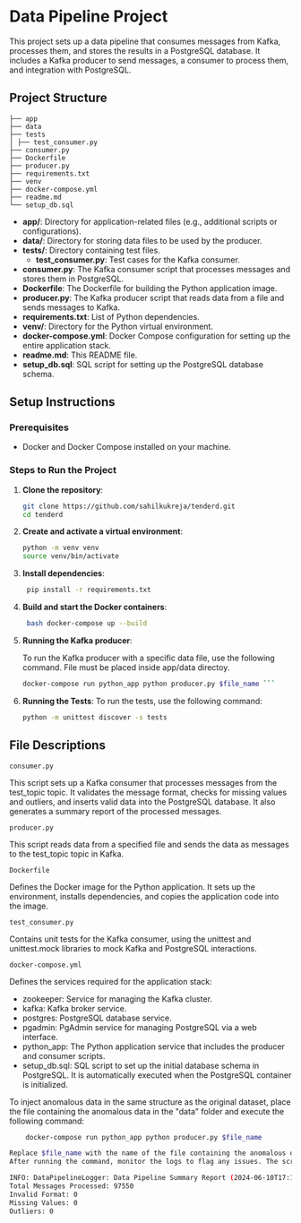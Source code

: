 # Data Pipeline Project

This project sets up a data pipeline that consumes messages from Kafka, processes them, and stores the results in a PostgreSQL database. It includes a Kafka producer to send messages, a consumer to process them, and integration with PostgreSQL.

## Project Structure

```
├── app
├── data
├── tests
│ ├── test_consumer.py
├── consumer.py
├── Dockerfile
├── producer.py
├── requirements.txt
├── venv
├── docker-compose.yml
├── readme.md
└── setup_db.sql
```
- **app/**: Directory for application-related files (e.g., additional scripts or configurations).
- **data/**: Directory for storing data files to be used by the producer.
- **tests/**: Directory containing test files.
  - **test_consumer.py**: Test cases for the Kafka consumer.
- **consumer.py**: The Kafka consumer script that processes messages and stores them in PostgreSQL.
- **Dockerfile**: The Dockerfile for building the Python application image.
- **producer.py**: The Kafka producer script that reads data from a file and sends messages to Kafka.
- **requirements.txt**: List of Python dependencies.
- **venv/**: Directory for the Python virtual environment.
- **docker-compose.yml**: Docker Compose configuration for setting up the entire application stack.
- **readme.md**: This README file.
- **setup_db.sql**: SQL script for setting up the PostgreSQL database schema.

## Setup Instructions

### Prerequisites

- Docker and Docker Compose installed on your machine.

### Steps to Run the Project

1. **Clone the repository**:

   ```bash
   git clone https://github.com/sahilkukreja/tenderd.git
   cd tenderd
   ```
2. **Create and activate a virtual environment**:
   ```bash
   python -m venv venv
   source venv/bin/activate 

3. **Install dependencies**:
   ```bash D
    pip install -r requirements.txt
4. **Build and start the Docker containers**:
   ```bash 
    bash docker-compose up --build
5. **Running the Kafka producer**:

    To run the Kafka producer with a specific data file, use the following command.
    File must be placed inside app/data directoy.
   ```bash
   docker-compose run python_app python producer.py $file_name ```

6. **Running the Tests**:
    To run the tests, use the following command:
    ```bash
    python -m unittest discover -s tests

## File Descriptions
    consumer.py
This script sets up a Kafka consumer that processes messages from the test_topic topic. It validates the message format, checks for missing values and outliers, and inserts valid data into the PostgreSQL database. It also generates a summary report of the processed messages.

    producer.py
This script reads data from a specified file and sends the data as messages to the test_topic topic in Kafka.

    Dockerfile
Defines the Docker image for the Python application. It sets up the environment, installs dependencies, and copies the application code into the image.

    test_consumer.py
Contains unit tests for the Kafka consumer, using the unittest and unittest.mock libraries to mock Kafka and PostgreSQL interactions.

    docker-compose.yml
Defines the services required for the application stack:
- zookeeper: Service for managing the Kafka cluster.
- kafka: Kafka broker service.
- postgres: PostgreSQL database service.
- pgadmin: PgAdmin service for managing PostgreSQL via a web interface.
-  python_app: The Python application service that includes the producer and consumer scripts.
-  setup_db.sql: SQL script to set up the initial database schema in PostgreSQL. It is automatically executed when the PostgreSQL container is initialized.


To inject anomalous data in the same structure as the original dataset, place the file containing the anomalous data in the "data" folder and execute the following command:

```bash
    docker-compose run python_app python producer.py $file_name

Replace $file_name with the name of the file containing the anomalous data.
After running the command, monitor the logs to flag any issues. The script will generate a summary report in the following format:

INFO: DataPipelineLogger: Data Pipeline Summary Report (2024-06-10T17:18:03.888316)
Total Messages Processed: 97550
Invalid Format: 0
Missing Values: 0
Outliers: 0
